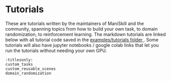 # Tutorials

These are tutorials written by the maintainers of ManiSkill and the community, spanning topics from how to build your own task, to domain randomization, to reinforcement learning. The markdown tutorials are linked below with all tutorial code saved in the [examples/tutorials folder ](https://github.com/haosulab/ManiSkill2/blob/main/examples/tutorials). Some tutorials will also have jupyter notebooks / google colab links that let you run the tutorials without needing your own GPU.
<!-- 
- Getting Started: [Jupyter Notebook](https://github.com/haosulab/ManiSkill2/blob/main/examples/tutorials/1_quickstart.ipynb), [Colab](https://colab.research.google.com/github/haosulab/ManiSkill2/blob/main/examples/tutorials/1_quickstart.ipynb)
- Reinforcement Learning: [Jupyter Notebook](https://github.com/haosulab/ManiSkill2/blob/main/examples/tutorials/2_reinforcement_learning.ipynb), [Colab](https://colab.research.google.com/github/haosulab/ManiSkill2/blob/main/examples/tutorials/2_reinforcement_learning.ipynb)
- Imitation Learning: [Jupyter Notebook](https://github.com/haosulab/ManiSkill2/blob/main/examples/tutorials/3_imitation_learning.ipynb), [Colab](https://colab.research.google.com/github/haosulab/ManiSkill2/blob/main/examples/tutorials/3_imitation_learning.ipynb)
- Environment Customization: [Jupyter Notebook](https://github.com/haosulab/ManiSkill2/blob/main/examples/tutorials/customize_environments.ipynb), [Colab](https://colab.research.google.com/github/haosulab/ManiSkill2/blob/main/examples/tutorials/customize_environments.ipynb)
- Advanced Rendering (ray tracing, stereo depth sensor): [Jupyter Notebook](https://github.com/haosulab/ManiSkill2/blob/main/examples/tutorials/advanced_rendering.ipynb) -->

<!-- ManiSkill runs on SAPIEN. SAPIEN tutorials are [here](https://sapien.ucsd.edu/docs/latest/). -->

```{toctree}
:titlesonly:
custom_tasks
custom_reusable_scenes
domain_randomization
```